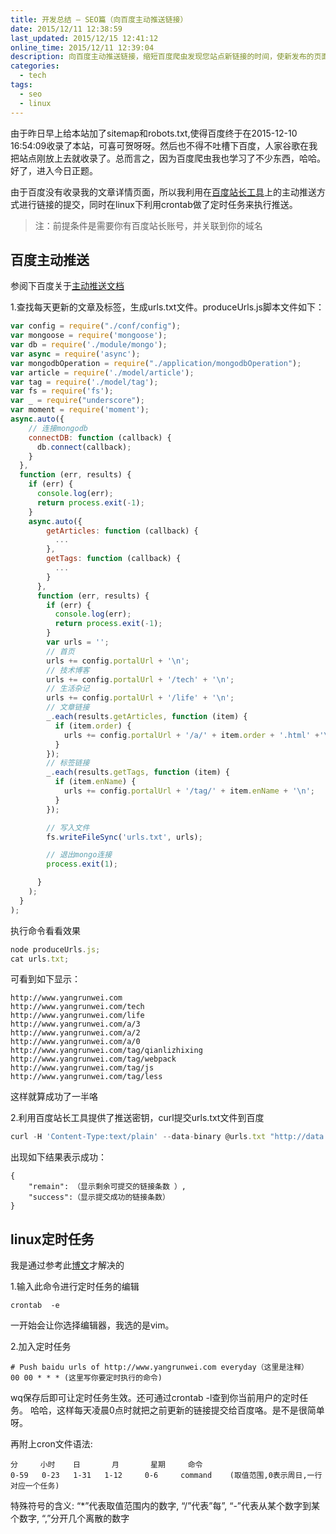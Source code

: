 ```yaml
---
title: 开发总结 — SEO篇（向百度主动推送链接）
date: 2015/12/11 12:38:59
last_updated: 2015/12/15 12:41:12
online_time: 2015/12/11 12:39:04
description: 向百度主动推送链接，缩短百度爬虫发现您站点新链接的时间，使新发布的页面可以在第一时间被百度收录
categories:
  - tech
tags:
  - seo
  - linux
---
```


由于昨日早上给本站加了sitemap和robots.txt,使得百度终于在2015-12-10  16:54:09收录了本站，可喜可贺呀呀。然后也不得不吐槽下百度，人家谷歌在我把站点刚放上去就收录了。总而言之，因为百度爬虫我也学习了不少东西，哈哈。
好了，进入今日正题。

由于百度没有收录我的文章详情页面，所以我利用在[百度站长工具](http://zhanzhang.baidu.com/)上的主动推送方式进行链接的提交，同时在linux下利用crontab做了定时任务来执行推送。

> 注：前提条件是需要你有百度站长账号，并关联到你的域名

## 百度主动推送
参阅下百度关于[主动推送文档](http://zhanzhang.baidu.com/college/courseinfo?id=267&page=2#h2_article_title14)

1.查找每天更新的文章及标签，生成urls.txt文件。produceUrls.js脚本文件如下：
```javascript
var config = require("./conf/config");
var mongoose = require('mongoose');
var db = require('./module/mongo');
var async = require('async');
var mongodbOperation = require("./application/mongodbOperation");
var article = require('./model/article');
var tag = require('./model/tag');
var fs = require('fs');
var _ = require("underscore");
var moment = require('moment');
async.auto({
    // 连接mongodb
    connectDB: function (callback) {
      db.connect(callback);
    }
  },
  function (err, results) {
    if (err) {
      console.log(err);
      return process.exit(-1);
    }
    async.auto({
        getArticles: function (callback) {
          ...
        },
        getTags: function (callback) {
          ...
        }
      },
      function (err, results) {
        if (err) {
          console.log(err);
          return process.exit(-1);
        }
        var urls = '';
        // 首页
        urls += config.portalUrl + '\n';
        // 技术博客
        urls += config.portalUrl + '/tech' + '\n';
        // 生活杂记
        urls += config.portalUrl + '/life' + '\n';
        // 文章链接
        _.each(results.getArticles, function (item) {
          if (item.order) {
            urls += config.portalUrl + '/a/' + item.order + '.html' +'\n';
          }
        });
        // 标签链接
        _.each(results.getTags, function (item) {
          if (item.enName) {
            urls += config.portalUrl + '/tag/' + item.enName + '\n';
          }
        });

        // 写入文件
        fs.writeFileSync('urls.txt', urls);

        // 退出mongo连接
        process.exit(1);

      }
    );
  }
);

```
执行命令看看效果
```javascript
node produceUrls.js;
cat urls.txt;
```
可看到如下显示：
```
http://www.yangrunwei.com
http://www.yangrunwei.com/tech
http://www.yangrunwei.com/life
http://www.yangrunwei.com/a/3
http://www.yangrunwei.com/a/2
http://www.yangrunwei.com/a/0
http://www.yangrunwei.com/tag/qianlizhixing
http://www.yangrunwei.com/tag/webpack
http://www.yangrunwei.com/tag/js
http://www.yangrunwei.com/tag/less
```
这样就算成功了一半咯

2.利用百度站长工具提供了推送密钥，curl提交urls.txt文件到百度
```javascript
curl -H 'Content-Type:text/plain' --data-binary @urls.txt "http://data.zz.baidu.com/urls?site=www.yangrunwei.com&token=你的密钥&type=original"
```
出现如下结果表示成功：
```
{
    "remain": （显示剩余可提交的链接条数 ）,
    "success":（显示提交成功的链接条数）
}
```

## linux定时任务
我是通过参考此[博文](http://www.blogjava.net/freeman1984/archive/2010/09/23/332715.html)才解决的

1.输入此命令进行定时任务的编辑
```
crontab  -e
```
一开始会让你选择编辑器，我选的是vim。

2.加入定时任务
```
# Push baidu urls of http://www.yangrunwei.com everyday（这里是注释）
00 00 * * * (这里写你要定时执行的命令)
```
wq保存后即可让定时任务生效。还可通过crontab -l查到你当前用户的定时任务。
哈哈，这样每天凌晨0点时就把之前更新的链接提交给百度咯。是不是很简单呀。


再附上cron文件语法:
```
分     小时    日       月       星期     命令
0-59   0-23   1-31   1-12     0-6     command    (取值范围,0表示周日,一行对应一个任务)
```

特殊符号的含义:
“*”代表取值范围内的数字,
“/”代表”每”,
“-”代表从某个数字到某个数字,
“,”分开几个离散的数字

